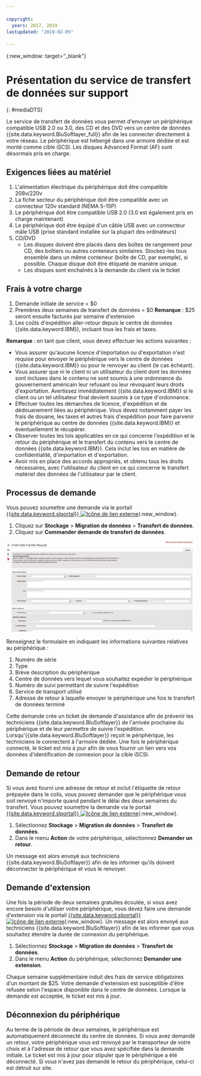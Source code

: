 ```yaml
---

copyright:
  years: 2017, 2019
lastupdated: "2019-02-05"

---
```

{:new_window: target="_blank"}

# Présentation du service de transfert de données sur support
{: #mediaDTS}

Le service de transfert de données vous permet d'envoyer un périphérique compatible USB 2.0 ou 3.0, des CD et des DVD vers un centre de données {{site.data.keyword.BluSoftlayer_full}} afin de les connecter directement à votre réseau. Le périphérique est hébergé dans une armoire dédiée et est monté comme cible iSCSI. Les disques Advanced Format (AF) sont désormais pris en charge.

## Exigences liées au matériel
1.    L'alimentation électrique du périphérique doit être compatible 208v/220v
2.    La fiche secteur du périphérique doit être compatible avec un connecteur 120v standard (NEMA 5-15P)
3.    Le périphérique doit être compatible USB 2.0 (3.0 est également pris en charge maintenant)
4.    Le périphérique doit être équipé d'un câble USB avec un connecteur mâle USB (prise standard installée sur la plupart des ordinateurs)
5.    CD/DVD
      - Les disques doivent être placés dans des boîtes de rangement pour CD, des boîtiers ou autres conteneurs similaires. Stockez-les tous ensemble dans un même conteneur (boîte de CD, par exemple), si possible. Chaque disque doit être étiqueté de manière unique.
      - Les disques sont enchaînés à la demande du client via le ticket

## Frais à votre charge
1.    Demande initiale de service = $0
2.    Premières deux semaines de transfert de données = $0
      **Remarque** : $25 seront ensuite facturés par semaine d'extension
3.    Les coûts d'expédition aller-retour depuis le centre de données {{site.data.keyword.IBM}}, incluant tous les frais et taxes.

**Remarque** : en tant que client, vous devez effectuer les actions suivantes :
- Vous assurer qu'aucune licence d'importation ou d'exportation n'est requise pour envoyer le périphérique vers le centre de données {{site.data.keyword.IBM}} ou pour le renvoyer au client (le cas échéant).
- Vous assurer que ni le client ni un utilisateur du client dont les données sont incluses dans le contenu ne sont soumis à une ordonnance du gouvernement américain leur refusant ou leur révoquant leurs droits d'exportation. Avertissez immédiatement {{site.data.keyword.IBM}} si le client ou un tel utilisateur final devient soumis à ce type d'ordonnance.
- Effectuer toutes les démarches de licence, d'expédition et de dédouanement liées au périphérique. Vous devez notamment payer les frais de douane, les taxes et autres frais d'expédition pour faire parvenir le périphérique au centre de données {{site.data.keyword.IBM}} et éventuellement le récupérer.
- Observer toutes les lois applicables en ce qui concerne l'expédition et le retour du périphérique et le transfert du contenu vers le centre de données {{site.data.keyword.IBM}}. Cela inclut les lois en matière de confidentialité, d'importation et d'exportation.
- Avoir mis en place des accords appropriés, et obtenu tous les droits nécessaires, avec l'utilisateur du client en ce qui concerne le transfert matériel des données de l'utilisateur par le client.

## Processus de demande
Vous pouvez soumettre une demande via le portail [{{site.data.keyword.slportal}} ![Icône de lien externe](../../icons/launch-glyph.svg "Icône de lien externe")](https://control.softlayer.com/){:new_window}.

1. Cliquez sur **Stockage** > **Migration de données** > **Transfert de données**.
2. Cliquez sur **Commander demande de transfert de données**.

![Demande de transfert de données](/images/DTS.png)

Renseignez le formulaire en indiquant les informations suivantes relatives au périphérique :
1. Numéro de série
2. Type
3. Brève description du périphérique
4. Centre de données vers lequel vous souhaitez expédier le périphérique
5. Numéro de suivi permettant de suivre l'expédition
6. Service de transport utilisé
7. Adresse de retour à laquelle envoyer le périphérique une fois le transfert de données terminé

Cette demande crée un ticket de demande d'assistance afin de prévenir les techniciens {{site.data.keyword.BluSoftlayer}} de l'arrivée prochaine du périphérique et de leur permettre de suivre l'expédition. Lorsqu'{{site.data.keyword.BluSoftlayer}} reçoit le périphérique, les techniciens le connectent à l'armoire dédiée. Une fois le périphérique connecté, le ticket est mis à jour afin de vous fournir un lien vers vos données d'identification de connexion pour la cible iSCSI.

## Demande de retour
Si vous avez fourni une adresse de retour et inclut l'étiquette de retour prépayée dans le colis, vous pouvez demander que le périphérique vous soit renvoyé n'importe quand pendant le délai des deux semaines du transfert. Vous pouvez soumettre la demande via le portail [{{site.data.keyword.slportal}} ![Icône de lien externe](../../icons/launch-glyph.svg "Icône de lien externe")](https://control.softlayer.com/){:new_window}.

1. Sélectionnez **Stockage** > **Migration de données** > **Transfert de données**.
2. Dans le menu **Action** de votre périphérique, sélectionnez **Demander un retour**.

Un message est alors envoyé aux techniciens {{site.data.keyword.BluSoftlayer}} afin de les informer qu'ils doivent déconnecter le périphérique et vous le renvoyer.

## Demande d'extension
Une fois la période de deux semaines gratuites écoulée, si vous avez encore besoin d'utiliser votre périphérique, vous devez faire une demande d'extension via le portail [{{site.data.keyword.slportal}} ![Icône de lien externe](../../icons/launch-glyph.svg "Icône de lien externe")](https://control.softlayer.com/){:new_window}. Un message est alors envoyé aux techniciens {{site.data.keyword.BluSoftlayer}} afin de les informer que vous souhaitez étendre la durée de connexion du périphérique.

1. Sélectionnez **Stockage** > **Migration de données** > **Transfert de données**.
2. Dans le menu **Action** du périphérique, sélectionnez **Demander une extension**.

Chaque semaine supplémentaire induit des frais de service obligatoires d'un montant de $25. Votre demande d'extension est susceptible d'être refusée selon l'espace disponible dans le centre de données. Lorsque la demande est acceptée, le ticket est mis à jour.

## Déconnexion du périphérique
Au terme de la période de deux semaines, le périphérique est automatiquement déconnecté du centre de données. Si vous avez demandé un retour, votre périphérique vous est renvoyé par le transporteur de votre choix et à l'adresse de retour que vous avez spécifiée dans la demande initiale. Le ticket est mis à jour pour stipuler que le périphérique a été déconnecté. Si vous n'avez pas demandé le retour du périphérique, celui-ci est détruit sur site.
